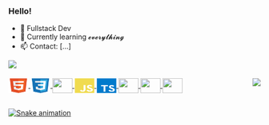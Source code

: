 ### Hello!

- 🔭 Fullstack Dev
- 🌱 Currently learning 𝓮𝓿𝓮𝓻𝔂𝓽𝓱𝓲𝓷𝓰
- 📫 Contact: [...]

 
<div>
  <a href="https://beacons.ai/rakkuia">
  <img height="180em" src="https://github-readme-stats.vercel.app/api?username=rakkuia&show_icons=true&theme=dark&include_all_commits=true&count_private=true"/>
  <!--img height="180em" src="https://github-readme-stats.vercel.app/api/top-langs/?username=rakkuia&layout=compact&langs_count=16&theme=dark"/>-->
</div>


<div style="display: inline_block;"><br>
  <img align="center" height="30" width="40" src="https://raw.githubusercontent.com/devicons/devicon/master/icons/html5/html5-original.svg">
  <img align="center" height="30" width="40" src="https://raw.githubusercontent.com/devicons/devicon/master/icons/css3/css3-original.svg">
  <img align="center" height="30" width="40" src="https://raw.githubusercontent.com/jmnote/z-icons/master/svg/bootstrap.svg">
  <img align="center" height="30" width="40" src="https://raw.githubusercontent.com/devicons/devicon/master/icons/javascript/javascript-plain.svg">
  <img align="center" height="30" width="40" src="https://raw.githubusercontent.com/devicons/devicon/master/icons/typescript/typescript-plain.svg">
  <img align="center" height="30" width="40" src="https://raw.githubusercontent.com/jmnote/z-icons/master/svg/c.svg">
  <img align="right" src="https://cdn.discordapp.com/attachments/795358919417397249/825430589581688872/hi.gif">
  <img align="center" height="30" width="40" src="https://raw.githubusercontent.com/jmnote/z-icons/master/svg/java.svg">
  <img align="center" height="30" width="40" src="https://raw.githubusercontent.com/jmnote/z-icons/master/svg/php.svg">
  
  </div>
<br>
<div>


![Snake animation](https://github.com/rafaballerini2/rafaballerini2/blob/output/github-contribution-grid-snake.svg)
